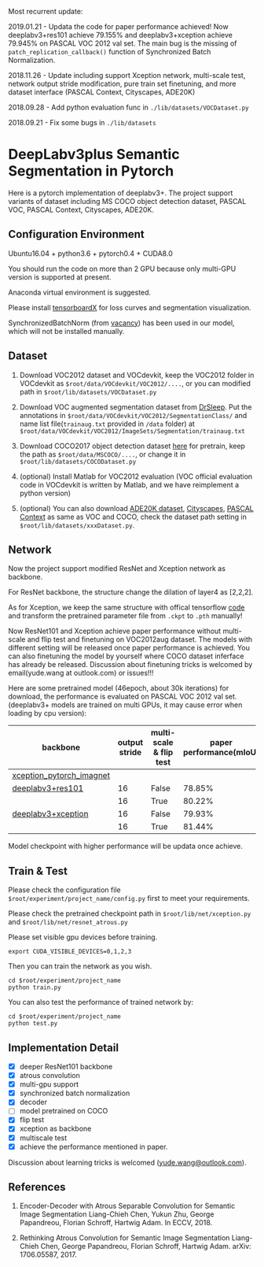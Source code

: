Most recurrent update:

2019.01.21 - Updata the code for paper performance achieved! Now deeplabv3+res101 achieve 79.155% and deeplabv3+xception achieve 79.945% on PASCAL VOC 2012 val set. The main bug is the missing of `patch_replication_callback()` function of Synchronized Batch Normalization.

2018.11.26 - Update including support Xception network, multi-scale test, network output stride modification, pure train set finetuning, and more dataset interface (PASCAL Context, Cityscapes, ADE20K)  

2018.09.28 - Add python evaluation func in `./lib/datasets/VOCDataset.py`

2018.09.21 - Fix some bugs in `./lib/datasets`

# DeepLabv3plus Semantic Segmentation in Pytorch

Here is a pytorch implementation of deeplabv3+. The project support variants of dataset including MS COCO object detection dataset, PASCAL VOC, PASCAL Context, Cityscapes, ADE20K. 


## Configuration Environment

Ubuntu16.04 + python3.6 + pytorch0.4 + CUDA8.0

You should run the code on more than 2 GPU because only multi-GPU version is supported at present.

Anaconda virtual environment is suggested.

Please install [tensorboardX](https://github.com/lanpa/tensorboardX) for loss curves and segmentation visualization. 

SynchronizedBatchNorm (from [vacancy](https://github.com/vacancy/Synchronized-BatchNorm-PyTorch)) has been used in our model, which will not be installed manually.

## Dataset
1. Download VOC2012 dataset and VOCdevkit, keep the VOC2012 folder in VOCdevkit as `$root/data/VOCdevkit/VOC2012/....`, or you can modified path in `$root/lib/datasets/VOCDataset.py`

2. Download VOC augmented segmentation dataset from [DrSleep](https://www.dropbox.com/s/oeu149j8qtbs1x0/SegmentationClassAug.zip?dl=0). Put the annotations in `$root/data/VOCdevkit/VOC2012/SegmentationClass/` and name list file(`trainaug.txt` provided in `/data` folder) at `$root/data/VOCdevkit/VOC2012/ImageSets/Segmentation/trainaug.txt`

3. Download COCO2017 object detection dataset [here](http://cocodataset.org/#download) for pretrain, keep the path as `$root/data/MSCOCO/....`, or change it in `$root/lib/datasets/COCODataset.py`

4. (optional) Install Matlab for VOC2012 evaluation (VOC official evaluation code in VOCdevkit is written by Matlab, and we have reimplement a python version)

5. (optional) You can also download [ADE20K dataset](http://sceneparsing.csail.mit.edu/), [Cityscapes](https://www.cityscapes-dataset.com), [PASCAL Context](https://cs.stanford.edu/~roozbeh/pascal-context/) as same as VOC and COCO, check the dataset path setting in `$root/lib/datasets/xxxDataset.py`.

## Network

Now the project support modified ResNet and Xception network as backbone. 

For ResNet backbone, the structure change the dilation of layer4 as [2,2,2].

As for Xception, we keep the same structure with offical tensorflow [code](https://github.com/tensorflow/models/tree/master/research/deeplab) and transform the pretrained parameter file from `.ckpt` to `.pth` manually!

Now ResNet101 and Xception achieve paper performance without multi-scale and flip test and finetuning on VOC2012aug dataset. The models with different setting will be released once paper performance is achieved. You can also finetuning the model by yourself where COCO dataset inferface has already be released. Discussion about finetuning tricks is welcomed by email(yude.wang at outlook.com) or issues!!!

Here are some pretrained model (46epoch, about 30k iterations) for download, the performance is evaluated on PASCAL VOC 2012 val set. (deeplabv3+ models are trained on multi GPUs, it may cause error when loading by cpu version):

| backbone | output stride | multi-scale & flip test | paper performance(mIoU) | our performance(mIoU) |
|----------|---------------|-------------------------|-------------------------|-----------------------|
| [xception_pytorch_imagnet](https://drive.google.com/open?id=1_j_mE07tiV24xXOJw4XDze0-a0NAhNVi) | | | |
| [deeplabv3+res101](https://drive.google.com/open?id=1jSfvNDa60Kq5_KhoUuTKEQX-QbW4RCzn) | 16 | False | 78.85% | 79.155% |
|                   | 16 | True | 80.22% | 79.916% |
| [deeplabv3+xception](https://drive.google.com/open?id=11lgslZ4ayeYZTUQ99Ccu5hpgAWzfLPqj) | 16 | False | 79.93% | 79.945% |
|                   | 16 | True | 81.44% | 81.087% |


Model checkpoint with higher performance will be updata once achieve. 

## Train & Test

Please check the configuration file `$root/experiment/project_name/config.py` first to meet your requirements.

Please check the pretrained checkpoint path in `$root/lib/net/xception.py` and `$root/lib/net/resnet_atrous.py`

Please set visible gpu devices before training.

```
export CUDA_VISIBLE_DEVICES=0,1,2,3
``` 

Then you can train the network as you wish.

```
cd $root/experiment/project_name
python train.py
```

You can also test the performance of trained network by:

```
cd $root/experiment/project_name
python test.py
```

## Implementation Detail
- [x] deeper ResNet101 backbone
- [x] atrous convolution
- [x] multi-gpu support
- [x] synchronized batch normalization
- [x] decoder
- [ ] model pretrained on COCO
- [x] flip test
- [x] xception as backbone
- [x] multiscale test
- [x] achieve the performance mentioned in paper.

Discussion about learning tricks is welcomed (yude.wang@outlook.com).

## References

1. Encoder-Decoder with Atrous Separable Convolution for Semantic Image Segmentation
Liang-Chieh Chen, Yukun Zhu, George Papandreou, Florian Schroff, Hartwig Adam. In ECCV, 2018.

2. Rethinking Atrous Convolution for Semantic Image Segmentation
Liang-Chieh Chen, George Papandreou, Florian Schroff, Hartwig Adam. arXiv: 1706.05587, 2017.
